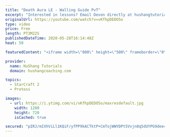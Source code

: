 ```yaml
---
title: "Death Aura LE - Walling Guide PvT"
excerpt: "Interested in lessons? Email Devon directly at hushangtutorials@outlook.com ------------------------------------------------------------------------------------------------------- Want to support HuShang Tutorials directly? Patreon is a website where you can contribute a monthly donation that will help"
originalUrl: https://youtube.com/watch?v=vKfhpDEDO5o
type: video
price: Free
length: PT3M22S
publishedDateTime: 2020-05-28T16:14:48Z
heat: 50

featuredContent: "<iframe width=\"800\" height=\"500\" frameborder=\"0\" src=\"https://www.youtube.com/embed/vKfhpDEDO5o\" allow=\"accelerometer; autoplay; encrypted-media; gyroscope; picture-in-picture\" allowfullscreen></iframe>"

provider:
  name: HuShang Tutorials
  domain: hushangcoaching.com

topics:
  - StarCraft 2
  - Protoss

images:
  - url: https://i.ytimg.com/vi/vKfhpDEDO5o/maxresdefault.jpg
    width: 1280
    height: 720
    isCached: true

secured: "pIRJ/mIXhViLl1KQiF/yfPP9kACTktP+CmTojWWYDPt5Vvjn0q5dUYPG9dee4vPBIkwkomv1K0gP53OYSbvbm8bKR1wSMfd9KPHbUju07JQYBdtGfvx++chStrGSk/mYVqvJVrvLpfDFwLZyxbgg83J2Z2d/fmx9THkZ6xfTvKRKuThay61ujMtFo0+V1locVot67s3AxkkdPny38vEY5u6mmf5yqFg2xDOb1TjK4mFoK6EKhsWkNmB0M4Zvh8StY8QhVusZUHWUQShlt8kgHcfU3Uwz+nqP1+Dpzrk+iEXIiSmzIIyd8PUwS5MqnJFgdRnC0WB6tlF3Ziz7BdhJYsdMeCqqRXIjA3B9eq1UxdDqs6Q35Vs11jFMTCggY48URChbtHmYiYwu+dSNmT5lBqjKowD+VV4yjhqiROFtfMQ=;Xe4LCUM1gUFPzFfJbuhh+A=="
---
```


